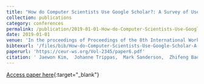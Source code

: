 ```yaml
---
title: "How do Computer Scientists Use Google Scholar?: A Survey of User Interest in Elements on SERPs and Author Profile Pages"
collection: publications
category: conferences
permalink: /publication/2019-01-01-How-do-Computer-Scientists-Use-Google-Scholar-A-Survey-of-User-Interest-in-Elements-on-SERPs-and-Author-Profile-Pages
date: 2019-01-01
venue: 'In the proceedings of Proceedings of the 8th International Workshop on Bibliometric-enhanced Information Retrieval (BIR 2019) co-located with the 41st European Conference on Information Retrieval (ECIR 2019), Cologne, Germany, April 14, 2019'
bibtexurl: '/files/bib/How-do-Computer-Scientists-Use-Google-Scholar-A-Survey-of-User-Interest-in-Elements-on-SERPs-and-Author-Profile-Pages.bib'
paperurl: 'https://ceur-ws.org/Vol-2345/paper6.pdf'
citation: ' Jaewon Kim,  Johanne Trippas,  Mark Sanderson,  Zhifeng Bao,  W. Croft, &quot;How do Computer Scientists Use Google Scholar?: A Survey of User Interest in Elements on SERPs and Author Profile Pages.&quot; In the proceedings of Proceedings of the 8th International Workshop on Bibliometric-enhanced Information Retrieval (BIR 2019) co-located with the 41st European Conference on Information Retrieval (ECIR 2019), Cologne, Germany, April 14, 2019, 2019.'
---
```

[Access paper here](https://ceur-ws.org/Vol-2345/paper6.pdf){:target="_blank"}
